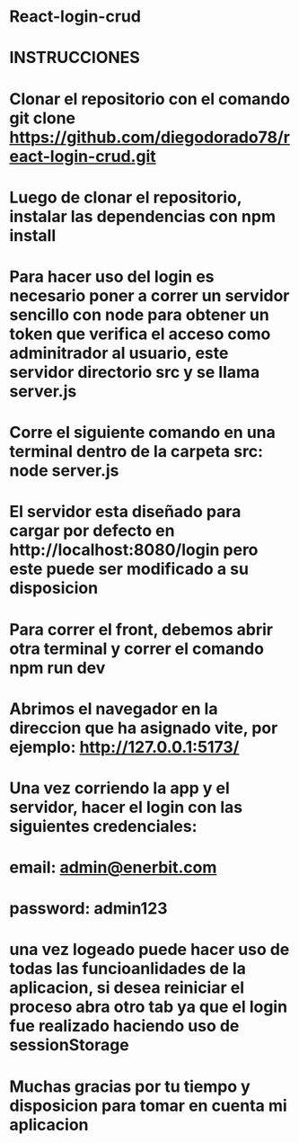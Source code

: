 # React-login-crud

# INSTRUCCIONES
# Clonar el repositorio con el comando git clone https://github.com/diegodorado78/react-login-crud.git
# Luego de clonar el repositorio, instalar las dependencias con npm install
# Para hacer uso del login es necesario poner a correr un servidor sencillo con node para obtener un token que verifica el acceso como adminitrador al usuario, este servidor directorio src y se llama server.js
# Corre el siguiente comando en una terminal dentro de la carpeta src: node server.js
# El servidor esta diseñado para cargar por defecto en http://localhost:8080/login pero este puede ser modificado a su disposicion
# Para correr el front, debemos abrir otra terminal y correr el comando npm run dev
# Abrimos el navegador en la direccion que ha asignado vite, por ejemplo: http://127.0.0.1:5173/
# Una vez corriendo la app y el servidor, hacer el login con las siguientes credenciales:
# email: admin@enerbit.com
# password: admin123
# una vez logeado puede hacer uso de todas las funcioanlidades de la aplicacion, si desea reiniciar el proceso abra otro tab ya que el login fue realizado haciendo uso de sessionStorage
# Muchas gracias por tu tiempo y disposicion para tomar en cuenta mi aplicacion
